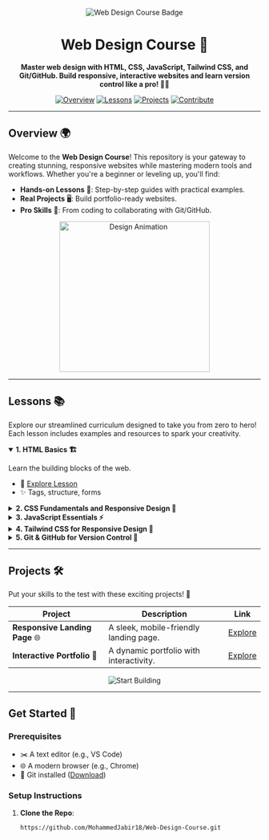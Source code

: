<p align="center">
  <img src="https://img.shields.io/badge/Web%20Design%20Course-🚀-blueviolet?style=for-the-badge&logo=html5" alt="Web Design Course Badge">
</p>

<h1 align="center">Web Design Course 🌟</h1>

<p align="center">
  <strong>Master web design with HTML, CSS, JavaScript, Tailwind CSS, and Git/GitHub. Build responsive, interactive websites and learn version control like a pro! 🎨✨</strong>
</p>

<p align="center">
  <a href="#overview"><img src="https://img.shields.io/badge/Overview-📖-green?style=flat-square" alt="Overview"></a>
  <a href="#lessons"><img src="https://img.shields.io/badge/Lessons-📚-orange?style=flat-square" alt="Lessons"></a>
  <a href="#projects"><img src="https://img.shields.io/badge/Projects-🛠️-blue?style=flat-square" alt="Projects"></a>
  <a href="#contributing"><img src="https://img.shields.io/badge/Contribute-🤝-purple?style=flat-square" alt="Contribute"></a>
</p>

---

## Overview 🌍

Welcome to the **Web Design Course**! This repository is your gateway to creating stunning, responsive websites while mastering modern tools and workflows. Whether you're a beginner or leveling up, you'll find:

- **Hands-on Lessons** 📝: Step-by-step guides with practical examples.
- **Real Projects** 🖥️: Build portfolio-ready websites.
- **Pro Skills** 🚀: From coding to collaborating with Git/GitHub.

<p align="center">
  <img src="./Animations/design_animation.gif" alt="Design Animation" width="300">
</p>

---

## Lessons 📚

Explore our streamlined curriculum designed to take you from zero to hero! Each lesson includes examples and resources to spark your creativity.

<details open>
  <summary><strong>1. HTML Basics 🏗️</strong></summary>
  <p>Learn the building blocks of the web.</p>
  <ul>
    <li>📂 <a href="./lessons/01-html-basics">Explore Lesson</a></li>
    <li>✨ Tags, structure, forms</li>
  </ul>
</details>

<details>
  <summary><strong>2. CSS Fundamentals and Responsive Design 🎨</strong></summary>
  <p>Style your pages and make them shine on any device.</p>
  <ul>
    <li>📂 <a href="./lessons/02-css-fundamentals-and-responsive-design">Explore Lesson</a></li>
    <li>✨ Flexbox, Grid, Media Queries</li>
  </ul>
</details>

<details>
  <summary><strong>3. JavaScript Essentials ⚡</strong></summary>
  <p>Add interactivity and bring your sites to life.</p>
  <ul>
    <li>📂 <a href="./lessons/03-javascript-essentials">Explore Lesson</a></li>
    <li>✨ DOM, Events, Functions</li>
  </ul>
</details>

<details>
  <summary><strong>4. Tailwind CSS for Responsive Design 🌈</strong></summary>
  <p>Style smarter with utility-first CSS.</p>
  <ul>
    <li>📂 <a href="./lessons/04-tailwind-css">Explore Lesson</a></li>
    <li>✨ Utilities, Responsive Design</li>
  </ul>
</details>

<details>
  <summary><strong>5. Git & GitHub for Version Control 🌿</strong></summary>
  <p>Master code management and collaboration.</p>
  <ul>
    <li>📂 <a href="./lessons/05-git-and-github">Explore Lesson</a></li>
    <li>✨ Commits, Branches, Pull Requests</li>
  </ul>
</details>

---

## Projects 🛠️

Put your skills to the test with these exciting projects! 🚀

| Project | Description | Link |
|---------|-------------|------|
| **Responsive Landing Page** 🌐 | A sleek, mobile-friendly landing page. | [Explore](./projects/project1-responsive-landing-page) |
| **Interactive Portfolio** 🎨 | A dynamic portfolio with interactivity. | [Explore](./projects/project2-interactive-portfolio) |

<p align="center">
  <img src="https://img.shields.io/badge/Start%20Building-💻-teal?style=for-the-badge" alt="Start Building">
</p>

---

## Get Started 🎉

### Prerequisites
- ✂️ A text editor (e.g., VS Code)
- 🌐 A modern browser (e.g., Chrome)
- 🌿 Git installed ([Download](https://git-scm.com/downloads))

### Setup Instructions
1. **Clone the Repo**:
   ```bash
   https://github.com/MohammedJabir18/Web-Design-Course.git
